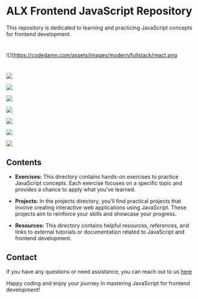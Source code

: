 
# ALX Frontend JavaScript Repository
This repository is dedicated to learning and practicing JavaScript concepts for frontend development.
#
![](https://codedamn.com/assets/images/modern/fullstack/react.png

#
![](https://codedamn.com/assets/images/modern/fullstack/js.png)


![](https://codedamn.com/assets/images/modern/fullstack/node.png)

![](https://codedamn.com/assets/images/modern/fullstack/js.png)

![](https://codedamn.com/assets/images/modern/fullstack/node.png)

![](https://codedamn.com/assets/images/modern/fullstack/github.png)

![](https://codedamn.com/assets/images/modern/fullstack/mongodb.png)

![](https://codedamn.com/assets/images/modern/fullstack/react.png)


## Contents

- **Exercises:** This directory contains hands-on exercises to practice JavaScript concepts. Each exercise focuses on a specific topic and provides a chance to apply what you've learned.

- **Projects:** In the projects directory, you'll find practical projects that involve creating interactive web applications using JavaScript. These projects aim to reinforce your skills and showcase your progress.

- **Resources:** This directory contains helpful resources, references, and links to external tutorials or documentation related to JavaScript and frontend development.



## Contact

If you have any questions or need assistance, you can reach out to us [here](igbebestor7@gmail.com)

Happy coding and enjoy your journey in mastering JavaScript for frontend development!
